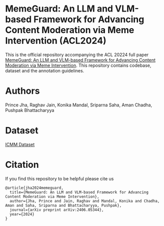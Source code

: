 



# MemeGuard: An LLM and VLM-based Framework for Advancing Content Moderation via Meme Intervention (ACL2024)

This is the official repository accompanying the ACL 20224 full paper [MemeGuard: An LLM and VLM-based Framework for Advancing Content Moderation via Meme Intervention](https://arxiv.org/pdf/2406.05344). This repository contains codebase, dataset and the annotation guidelines.

# Authors
Prince Jha, Raghav Jain, Konika Mandal, Sriparna Saha, Aman Chadha, Pushpak Bhattacharyya

# Dataset
[ICMM Dataset](https://forms.gle/sqkmVUjh86Ezd6yk9)


# Citation
If you find this repository to be helpful please cite us

```
@article{jha2024memeguard,
  title={MemeGuard: An LLM and VLM-based Framework for Advancing Content Moderation via Meme Intervention},
  author={Jha, Prince and Jain, Raghav and Mandal, Konika and Chadha, Aman and Saha, Sriparna and Bhattacharyya, Pushpak},
  journal={arXiv preprint arXiv:2406.05344},
  year={2024}
}

```


